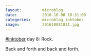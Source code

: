 ```yaml
---
layout:         microblog
date:           2016-10-08 18:31:00
categories:     microblog inktober
image:          201610081831.jpg
---
```

[#inktober](/categories/inktober) day 8: Rock.

Back and forth and back and forth.
